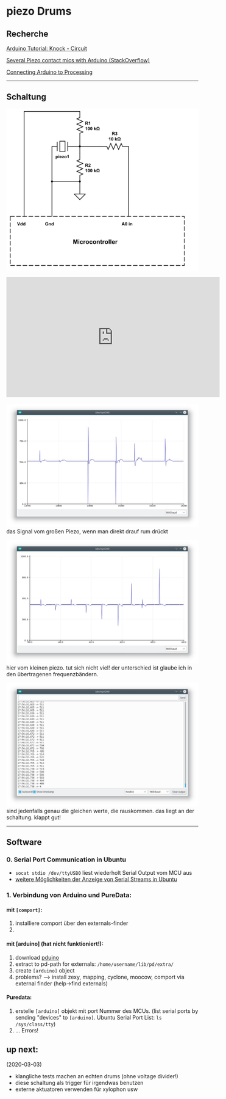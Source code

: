 # piezo Drums

## Recherche

[Arduino Tutorial: Knock - Circuit](https://www.arduino.cc/en/Tutorial/Knock)

[Several Piezo contact mics with Arduino (StackOverflow)](https://arduino.stackexchange.com/questions/32793/several-piezo-contact-mics-with-arduino)


[Connecting Arduino to Processing](https://learn.sparkfun.com/tutorials/connecting-arduino-to-processing/all)

---
## Schaltung

![Piezo digital signal](PiezoDigitalSignal.png)

<iframe width="560" height="315" src="https://www.youtube.com/embed/KYewU1H2dOw" frameborder="0" allow="accelerometer; autoplay; encrypted-media; gyroscope; picture-in-picture" allowfullscreen></iframe>

![big piezo signal](20200303signalBigPiezo.jpg)  
das Signal vom großen Piezo, wenn man direkt drauf rum drückt

![small piezo signal](20200303signalSmallPiezo.jpg)  
hier vom kleinen piezo. tut sich nicht viel! der unterschied ist glaube ich in den übertragenen frequenzbändern.

![small piezo values](20200303smallPiezoValues.jpg)  
sind jedenfalls genau die gleichen werte, die rauskommen. das liegt an der schaltung. klappt gut!

---

## Software

### 0. Serial Port Communication in Ubuntu
- `socat stdio /dev/ttyUSB0` liest wiederholt Serial Output vom MCU aus
- [weitere Möglichkeiten der Anzeige von Serial Streams in Ubuntu](https://www.cyberciti.biz/hardware/5-linux-unix-commands-for-connecting-to-the-serial-console/)

### 1. Verbindung von Arduino und PureData:

#### mit `[comport]`:
1. installiere comport über den externals-finder
2. 

#### mit [arduino] (hat nicht funktioniert!):
1. download [pduino](http://write.flossmanuals.net/pure-data/installing-pduino/)
2. extract to pd-path for externals: `/home/username/lib/pd/extra/`
3. create `[arduino]` object
4. problems? --> install zexy, mapping, cyclone, moocow, comport via external finder (help->find externals)

#### Puredata:
1. erstelle `[arduino]` objekt mit port Nummer des MCUs. (list serial ports by sending "devices" to `[arduino]`. Ubuntu Serial Port List: `ls /sys/class/tty`)
2. ... Errors!


## up next:
(2020-03-03)
- klangliche tests machen an echten drums (ohne voltage divider!)
- diese schaltung als trigger für irgendwas benutzen
- externe aktuatoren verwenden für xylophon usw
